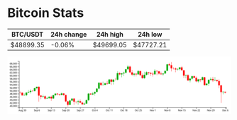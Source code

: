 # Bitcoin Stats

BTC/USDT|24h change|24h high|24h low|
|---|---|---|---|
|$48899.35|-0.06%|$49699.05|$47727.21|

<img src="./chart.svg">
